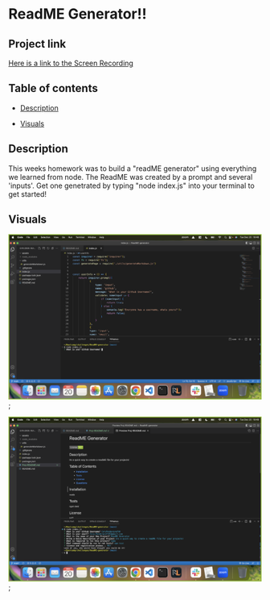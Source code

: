 # ReadME Generator!!

## Project link
[Here is a link to the Screen Recording](link)

## Table of contents
- [Description](#description)

- [Visuals](#visuals)

## Description
This weeks homework was to build a "readME generator" using everything we learned from node. The ReadME was created by a prompt and several 'inputs'. Get one genetrated by typing "node index.js" into your terminal to get started!


## Visuals
![Here is a picture of the opening of "node index.js](./assets/images/opening.png);

![Here is a picture of the application after a created ReadME](./assets/images/created.png);

